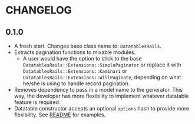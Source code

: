 # CHANGELOG

## 0.1.0
* A fresh start. Changes base class name to: `DatatablesRails`.
* Extracts pagination functions to mixable modules.
  * A user would have the option to stick to the base
    `DatatablesRails::Extensions::SimplePaginator` or replace it with
    `DatatablesRails::Extensions::Kaminari` or
    `DatatablesRails::Extensions::WillPaginate`, depending on what he/she is using to handle record pagination.
* Removes dependency to pass in a model name to the generator. This way, the developer has more flexibility to implement whatever datatable feature is required.
* Datatable constructor accepts an optional `options` hash to provide more flexibility. See [README](https://github.com/antillas21/ajax-datatables-rails/blob/master/README.md) for examples.

